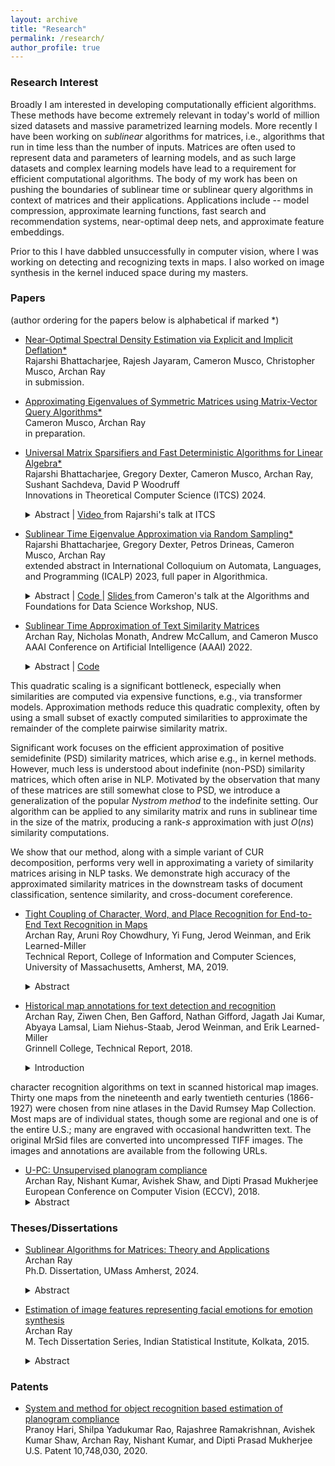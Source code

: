 ```yaml
---
layout: archive
title: "Research"
permalink: /research/
author_profile: true
---
```


### Research Interest

Broadly I am interested in developing computationally efficient algorithms. These methods have become extremely relevant in today's world of million sized datasets and massive parametrized learning models. More recently I have been working on *sublinear* algorithms for matrices, i.e., algorithms that run in time less than the number of inputs. Matrices are often used to represent data and parameters of learning models, and as such large datasets and complex learning models have lead to a requirement for efficient computational algorithms. The body of my work has been on pushing the boundaries of sublinear time or sublinear query algorithms in context of matrices and their applications. Applications include -- model compression, approximate learning functions, fast search and recommendation systems, near-optimal deep nets, and approximate feature embeddings.

<!---
Broadly I am interested in approximating large matrices. These methods, applicable and prevalent in literature, have become especially relevant in today's world of million sized datasets and applications including but not limited to NLP. Specifically I am interested in designing approximations to matrices in *sublinear* time, i.e. algorithms that requires number of operations greater than the size of a dataset but lesser than the square of the size of a dataset. Applications include the study of quadratic forms and differential equations. On similar lines, a particular area of interest for me is Kernel approximation. A [kernel](https://arxiv.org/pdf/math/0701907.pdf) is often a [PSD matrix](https://onlinelibrary.wiley.com/doi/pdf/10.1002/9780470173862.app3) (and sometimes indefinte like [reproducing Krien spaces](https://arxiv.org/pdf/1309.2393.pdf)) which *stores* [inner product](https://mathworld.wolfram.com/InnerProduct.html) of data points in a dataset. These inner products can be in the input space but often is in a high dimensional space induced by a mapping function. Thus computations for big datsets are again non-trivial. Approximating them when such inducing functions are changing or the size of dataset growing is of interest to the community (like [GDPR](https://gdpr-info.eu)). My overarching research goal is to find solutions to these problems using techniques borrowed from linear algebra and functional analysis.
--->

Prior to this I have dabbled unsuccessfully in computer vision, where I was working on detecting and recognizing texts in maps. I also worked on image synthesis in the kernel induced space during my masters.

### Papers

(author ordering for the papers below is alphabetical if marked \*)

- [Near-Optimal Spectral Density Estimation via Explicit and Implicit Deflation\*]()
  <br>
  Rajarshi Bhattacharjee, Rajesh Jayaram, Cameron Musco, Christopher Musco, Archan Ray
  <br>
  in submission.

- [Approximating Eigenvalues of Symmetric Matrices using Matrix-Vector Query Algorithms\*]()
  <br>
  Cameron Musco, Archan Ray
  <br>
  in preparation.

- [Universal Matrix Sparsifiers and Fast Deterministic Algorithms for Linear Algebra\*](https://arxiv.org/abs/2305.05826)
  <br>
  Rajarshi Bhattacharjee, Gregory Dexter, Cameron Musco, Archan Ray, Sushant Sachdeva, David P Woodruff
  <br>
  Innovations in Theoretical Computer Science (ITCS) 2024.<br>
  <details><summary> Abstract | <a href="https://www.youtube.com/watch?v=tvC38VBKLVY"> Video </a> from Rajarshi's talk at ITCS </summary>. 
  Given a matrix $\mathbf A \in \mathbb{R}^{n \times n}$ which is normalized so that its entries are bounded in magnitude by $1$, it is well-known that if $S \subset [n] \times [n]$ is a uniformly random subset of $s= \tilde{O}(n/\epsilon^2)$ entries of $\mathbf A$, and if ${\mathbf A}_S$ equals $\mathbf A$ on the entries in $S$ and is zero on the entries outside of $S$, then $\|\mathbf A - \frac{n^2}{s} \cdot {\mathbf A}_S\|_2 \le \epsilon n$ with high probability, where $\|\cdot\|_2$ is the spectral norm. We show that for positive semidefinite (PSD) matrices, no randomness is needed at all in this statement. Namely, there exists a <i>fixed subset</i> $S$ of $s = \tilde{O}(n/\epsilon^2)$ entries that acts as a <i>universal sparsifier</i>: $\|\mathbf A - \frac{n^2}{s} \cdot {\mathbf A}_S\|_2 \le \epsilon n$ holds <i>simultaneously for every bounded entry PSD matrix $\mathbf A \in \mathbb{R}^{n \times n}$</i>. One can view this result as a significant extension of a spectral expander. Indeed,  if we set $\mathbf A$ to be the all ones matrix, then ${\mathbf A}_S$ matches the near-optimal spectral expansion of Ramanujan graphs, up to logarithmic factors. But here our ${\mathbf A}_S$ sparsifies any bounded entry PSD matrix, not just the all ones matrix. We leverage the existence of such universal sparsifiers to give the first <i>deterministic algorithms</i> for several central linear algebraic problems, including singular value and singular vector approximation and positive semidefiniteness testing, that run in faster than matrix multiplication time. This partially addresses a significant gap between randomized and deterministic algorithms for fast linear algebraic computation.<br>


  While our primary construction of universal sparsifiers is non-explicit, we also give an explicit polynomial time construction with $\tilde{O}(n/\text{poly}(\epsilon))$ entries. A key technique we introduce is <i>diagonal-charging</i>, which allows us to bound how concentrated the entries of the eigenvectors of a bounded entry PSD matrix can be on a small subset of coordinates. Our results also extend to give the first non-trivial universal sparsification bounds for non-PSD matrices. In this case, we show there exists a subset $S$ of $s = \tilde O(n/\epsilon^4)$ entries for which for any bounded entry matrix $\mathbf A$, we have $\|\mathbf A - \frac{n^2}{s} \cdot {\mathbf A}_S\|_2 \le \epsilon \cdot \max(n,\|\mathbf A\|_1)$, where $\|\mathbf A\|_1$ is the trace norm of $\mathbf A$. We prove that  this is optimal up to an $\tilde O(1/\epsilon^2)$ factor. Finally, if $\mathbf A \in \{-1,0,1\}^{n \times n}$ is PSD, we show that a spectral approximation $\mathbf{\tilde A}$ with $\|\mathbf A - \mathbf{\tilde A}\|_2 \le \epsilon n$ can be obtained by deterministically reading $\tilde O(n/\epsilon)$ entries of $\mathbf A$. This improves on our result for general PSD matrices by a $1/\epsilon$ factor and is information-theoretically optimal up to a logarithmic factor in its sample complexity.
  </details>

- [Sublinear Time Eigenvalue Approximation via Random Sampling\*](https://arxiv.org/abs/2109.07647)
  <br>
  Rajarshi Bhattacharjee, Gregory Dexter, Petros Drineas, Cameron Musco, Archan Ray
  <br>
  extended abstract in International Colloquium on Automata, Languages, and Programming (ICALP) 2023, full paper in Algorithmica. <br>
  <details><summary> Abstract | <a href="https://github.com/archanray/eigenvalue_estimation"> Code </a> | <a href="https://people.cs.umass.edu/~cmusco/personal_site/pdfs/sublinearEigenvaluesTalk.pdf"> Slides </a>from Cameron's talk at the Algorithms and Foundations for Data Science Workshop, NUS.</summary>
  We study the problem of approximating the eigenspectrum of a symmetric matrix $\mathbf{A} \in \mathbb{R}^{n \times n}$ with bounded entries (i.e., $\|\mathbf{A}\|_{\infty} \leq 1$). We present a simple sublinear time algorithm that approximates all eigenvalues of $\mathbf{A}$ up to additive error $\pm \epsilon n$ using those of a randomly sampled ${O}\left (\frac{\log^3 n}{\epsilon^3}\right ) \times O\left (\frac{\log^3 n}{\epsilon^3}\right )$ principal submatrix. Our result can be viewed as a concentration bound on the \textit{full} eigenspectrum of a random submatrix, significantly extending known bounds on just the top eigenvalue (the spectral norm). When $\mathbf{A}$ is sparse and rows of $\mathbf{A}$ can be efficiently sampled with probabilities proportional to their sparsity, we present an improved error bound of $\pm \epsilon \sqrt{\text{nnz}(\mathbf{A})}$, where $\text{nnz}(\mathbf{A})$ is the number of non-zero entries in $\mathbf{A}$. Even for the strictly easier problem of testing the existence of large negative eigenvalues, introduced by Bakshi, Chepurko, and Jayaram (FOCS '20), our results are the first ones that can take advantage of the sparsity of $\mathbf{A}$. From a technical perspective, our bounds require several new eigenvalue concentration and perturbation bounds for matrices with bounded entries. We complement our theoretical results with numerical simulations, which demonstrate the effectiveness of our algorithms in practice.
  </details>

- [Sublinear Time Approximation of Text Similarity Matrices](https://arxiv.org/abs/2112.09631)
  <br>
  Archan Ray, Nicholas Monath, Andrew McCallum, and Cameron Musco
  <br>
  AAAI Conference on Artificial Intelligence (AAAI) 2022. <br>
  <details><summary> Abstract | <a href="https://github.com/archanray/approximate_similarities"> Code </a></summary>
  We study algorithms for approximating pairwise similarity matrices that arise in natural language processing. Generally, computing a similarity matrix for $n$ data points requires $\Omega(n^2)$ similarity computations.
This quadratic scaling is a significant bottleneck, especially when similarities are computed via expensive functions, e.g., via transformer models.  Approximation methods reduce this quadratic complexity, often by using a small subset of exactly computed similarities to approximate the remainder of the complete pairwise similarity matrix.<br>


  Significant  work focuses on the efficient approximation of positive semidefinite (PSD) similarity matrices, which arise e.g., in kernel methods. However, much less is understood about indefinite (non-PSD) similarity matrices, which often  arise in  NLP. Motivated by the observation that many of these matrices are still somewhat close to PSD, we introduce a generalization of the popular <i>Nystrom method</i> to the indefinite setting. Our algorithm can be applied to any similarity matrix and runs in sublinear time in the size of the matrix, producing a rank-$s$ approximation with just $O(ns)$ similarity computations.

  We show that our method, along with a simple variant of CUR decomposition, performs very well in approximating a variety of similarity matrices arising in NLP tasks. We demonstrate high accuracy of the approximated similarity matrices in the downstream tasks of document classification, sentence similarity, and cross-document coreference.
  </details>

- [Tight Coupling of Character, Word, and Place Recognition for End-to-End Text Recognition in Maps](https://web.cs.umass.edu/publication/docs/2019/UM-CS-2019-003.pdf)
  <br>
  Archan Ray, Aruni Roy Chowdhury, Yi Fung, Jerod Weinman, and Erik Learned-Miller
  <br>
  Technical Report, College of Information and Computer Sciences, University of Massachusetts, Amherst, MA, 2019.<br>
  <details><summary> Abstract </summary>
  Text recognition in maps is a special case of general text recognition that features some especially difficult challenges, including texts at extreme orientations, wide character spacings, complex text-like distractors, and unusual non-dictionary strings. Off-the-shelf OCR systems, and even sophisticated scene text recognition systems do not work satisfactorily on many map-text recognition problems. While many OCR and scene text systems have produced high quality results by considering detection, recognition, and error-correction as separate components, we believe that map text recognition can benefit immensely from the <b>tight coupling</b> of different components of an overall system. In particular, we present an end-to-end system for recognizing text in maps that uses strong coupling in two different ways. In the first, we train individual <b>character</b> detectors, and use these detections as inputs in a new <b>word detection CNN architecture</b> to improve word detection. We show dramatic increases in word detection accuracy for a strong baseline detection architecture. In the second contribution, we use a geographically-based lexicon to constrain our interpretations of initial detections. If the lexicon suggests that the word detection is either too short, we ""re-prime'' the word detector by inserting expected characters locations back into the word detector using a novel input mechanism. We then rerun the word detector using the additional character suggestions, giving a solid improvement in accuracy. We report end-to-end recognition results on a public map-text recognition benchmark.
  </details>

- [Historical map annotations for text detection and recognition](https://weinman.cs.grinnell.edu/~weinman/data/complete-map-dataset.pdf)
  <br>
  Archan Ray, Ziwen Chen, Ben Gafford, Nathan Gifford, Jagath Jai Kumar, Abyaya Lamsal, Liam Niehus-Staab, Jerod Weinman, and Erik Learned-Miller
  <br>
  Grinnell College, Technical Report, 2018.
  <details><summary> Introduction </summary>
  This document describes a data set designed for testing the performance of text/graphics separation and
character recognition algorithms on text in scanned historical map images. Thirty one maps from the
nineteenth and early twentieth centuries (1866-1927) were chosen from nine atlases in the David Rumsey
Map Collection. Most maps are of individual states, though some are regional and one is of the entire
U.S.; many are engraved with occasional handwritten text. The original MrSid files are converted into
uncompressed TIFF images. The images and annotations are available from the following URLs.
  </details>

- [U-PC: Unsupervised planogram compliance](http://openaccess.thecvf.com/content_ECCV_2018/papers/Archan_Ray_U-PC_Unsupervised_Planogram_ECCV_2018_paper.pdf)
  <br>
  Archan Ray, Nishant Kumar, Avishek Shaw, and Dipti Prasad Mukherjee
  <br>
  European Conference on Computer Vision (ECCV), 2018.<br>
  <details><summary> Abstract </summary>
  We present an end-to-end solution for recognizing merchandise displayed in the shelves of a supermarket. Given images of individual products, which are taken under ideal illumination for product marketing, the challenge is to find these products automatically in the images of the shelves. Note that the images of shelves are taken using hand-held camera under store level illumination. We provide a two-layer hypotheses generation and verification model. In the first layer, the model predicts a set of candidate merchandise at a specific location of the shelf while in the second layer, the hypothesis is verified by a novel graph theoretic approach. The performance of the proposed approach on two publicly available datasets is better than the competing approaches by at least 10%.
  </details>

### Theses/Dissertations

- [Sublinear Algorithms for Matrices: Theory and Applications](https://scholarworks.umass.edu/server/api/core/bitstreams/40f82c07-9d5e-4560-b601-5ec3a59794d4/content)
  <br>
  Archan Ray
  <br>
  Ph.D. Dissertation, UMass Amherst, 2024. <br>
  <details><summary> Abstract </summary>
  Matrices are ubiquitous mathematical structures that arise throughout computer science. We study fast algorithms for several central problems involving matrices, including eigenvalue approximation, spectral approximation, and low-rank approximation. In particular, we focus on \textit{sublinear time} or \textit{sublinear query} algorithms that can scale to very large matrices. We focus on developing algorithms with theoretical bounds and demonstrate the applicability of these algorithms on real-world datasets. 
    
  We first present a simple randomized algorithm for approximating \textit{all} the eigenvalues of a bounded-entry matrix to a small additive error by querying a small random submatrix of the input matrix. Next, we give the first sublinear query deterministic algorithms that can approximate any symmetric matrix $\mathbf{A}$ in the spectral norm -- i.e., that output $\tilde{\mathbf{A}}$ where $\|\mathbf{A}-\tilde{\mathbf{A}}\|_2$ is bounded. Using this result, we give the first deterministic algorithm that can approximate all the singular values of any symmetric matrix to small additive error in faster than matrix multiplication time. We further extend the above results by improving the query complexity in the case when $\mathbf{A}$ is positive semidefinite (PSD) with entries in $\{-1,0,1\}$.

  Then we empirically analyze eigenvalue approximation of symmetric matrices using various matrix-vector query algorithms. We explore the trade-offs between adaptivity and query complexity of such algorithms. This study complements our work on algorithms that read a sublinear number of entries of the input matrix. Finally, we present a generalization of the Nystr\"{o}m method for low-rank approximations of general symmetric matrices. We conduct a comparative study of this generalized Nystr\"{o}m method and other sublinear algorithms for computing low-rank approximations of similarity matrices arising in natural language processing (NLP) tasks.
  </details>

- [Estimation of image features representing facial emotions for emotion synthesis](http://library.isical.ac.in:8080/jspui/bitstream/10263/6487/1/DISS-330.pdf)
  <br>
  Archan Ray
  <br>
  M. Tech Dissertation Series, Indian Statistical Institute, Kolkata, 2015.<br>
  <details><summary> Abstract </summary>
  We develop a method to estimate emotion-specific features on human face. Application of such a method include characterizing an emotion class and synthesis of emotions. The emotion specific features can also be used to study the statistical differences between two clusters, one facial expression images with no expressions and two facial expression images with some or maximum emotional content. Once the feature vectors are extracted from the input data, we classify the data and use the normal to the classifier to trace the changes that a facial expression image may undergo in different stages of an emotion. We use Support Vector Machines learning algorithm to construct an optimal classifier. In the result section we show that we are able to reduce the number of features by 66.36% as compared to the total number of pixels. We show that using these features and state-of-the-art methods to synthesize images, we improved SNR of the synthesized image by 13.20% and also improved the cluster measures between a cluster of no-expression images and a cluster of with-expression images.
  </details>

### Patents

* [System and method for object recognition based estimation of planogram compliance](https://patentimages.storage.googleapis.com/73/44/a8/3bfb3d247b7fc8/US10748030.pdf)\
Pranoy Hari, Shilpa Yadukumar Rao, Rajashree Ramakrishnan, Avishek Kumar Shaw, Archan Ray, Nishant Kumar, and Dipti Prasad Mukherjee\
U.S. Patent 10,748,030, 2020.
